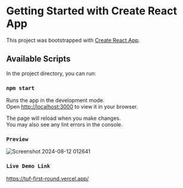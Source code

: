 # Getting Started with Create React App

This project was bootstrapped with [Create React App](https://github.com/facebook/create-react-app).

## Available Scripts

In the project directory, you can run:

### `npm start`

Runs the app in the development mode.\
Open [http://localhost:3000](http://localhost:3000) to view it in your browser.

The page will reload when you make changes.\
You may also see any lint errors in the console.



### `Preview`
![Screenshot 2024-08-12 012641](https://github.com/user-attachments/assets/e83acfe6-cd1c-4d5b-8e8e-67c2aaebd46a)

### `Live Demo Link`
https://tuf-first-round.vercel.app/
